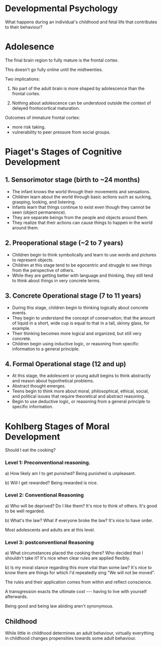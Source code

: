 # Developmental Psychology

What happens during an individual's childhood and fetal life that contributes to their behaviour?

# Adolesence
The final brain region to fully mature is the frontal cortex.

This doesn't go fully online until the midtwenties.

Two implications:
1. No part of the adult brain is more shaped by adolescence than the frontal cortex.

2. Nothing about adolescence can be understood outside the context of delayed frontocortical maturation.

Outcomes of immature frontal cortex:
+ more risk taking.
+ vulnerability to peer pressure from social groups.

# Piaget's Stages of Cognitive Development

## 1. Sensorimotor stage (birth to ~24 months)

+ The infant knows the world through their movements and sensations.
+ Children learn about the world through basic actions such as sucking, grasping, looking, and listening.
+ Infants learn that things continue to exist even though they cannot be seen (object permanence).
+ They are separate beings from the people and objects around them.
+ They realize that their actions can cause things to happen in the world around them.

## 2. Preoperational stage (~2 to 7 years)

+ Children begin to think symbolically and learn to use words and pictures to represent objects.
+ Children at this stage tend to be egocentric and struggle to see things from the perspective of others.
+ While they are getting better with language and thinking, they still tend to think about things in very concrete terms.

## 3. Concrete Operational stage (7 to 11 years)

+ During this stage, children begin to thinking logically about concrete events.
+ They begin to understand the concept of conservation; that the amount of liquid in a short, wide cup is equal to that in a tall, skinny glass, for example.
+ Their thinking becomes more logical and organized, but still very concrete.
+ Children begin using inductive logic, or reasoning from specific information to a general principle.

## 4. Formal Operational stage (12 and up)

+ At this stage, the adolescent or young adult begins to think abstractly and reason about hypothetical problems.
+ Abstract thought emerges.
+ Teens begin to think more about moral, philosophical, ethical, social, and political issues that require theoretical and abstract reasoning.
+ Begin to use deductive logic, or reasoning from a general principle to specific information.
    
# Kohlberg Stages of Moral Development

Should I eat the cooking?

### Level 1: Preconventional reasoning.

a) How likely am I to get punished? Being punished is unpleasant.

b) Will I get rewarded? Being rewarded is nice.

### Level 2: Conventional Reasoning

a) Who will be deprived? Do I like them? It's nice to think of others. It's good to be well regarded.

b) What's the law? What if everyone broke the law? It's nice to have order.

Most adolescents and adults are at this level.

### Level 3: postconventional Reasoning

a) What circumstances placed the cooking there? Who decided that I shouldn't take it? It's nice when clear rules are applied flexibly.

b) Is my moral stance regarding this more vital than some law? It's nice to know there are things for which I'd repeatedly sing "We will not be moved".

The rules and their application comes from within and reflect conscience.

A transgression exacts the ultimate cost --- having to live with yourself afterwards.

Being good and being law abiding aren't synonymous.

## Childhood

While little in childhood determines an adult behaviour, virtually everything in childhood changes propensities towards some adult behaviour.



